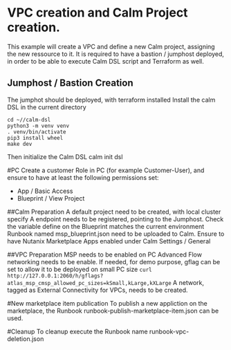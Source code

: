 # VPC creation and Calm Project creation.
This example will create a VPC and define a new Calm project, assigning the new ressource to it. It is required to have a bastion / jumphost deployed, in order to be able to execute Calm DSL script and Terraform as well.

## Jumphost / Bastion Creation
The jumphot should be deployed, with terraform installed
Install the calm DSL in the current directory
```
cd ~//calm-dsl
python3 -m venv venv
. venv/bin/activate
pip3 install wheel
make dev
```
Then initialize the Calm DSL
calm init dsl

#PC
Create a customer Role in PC (for example Customer-User), and ensure to have at least the following permissions set:
- App / Basic Access
- Blueprint / View Project

##Calm Preparation
A default project need to be created, with local cluster specify
A endpoint needs to be registered, pointing to the Jumphost.
Check the variable define on the Blueprint matches the current environment
Runbook named msp_blueprint.json need to be uploaded to Calm.
Ensure to have Nutanix Marketplace Apps enabled under Calm Settings / General

##VPC Preparation
MSP needs to be enabled on PC
Advanced Flow networking needs to be enable. If needed, for demo purpose, gflag can be set to allow it to be deployed on small PC size
```curl http://127.0.0.1:2060/h/gflags?atlas_msp_cmsp_allowed_pc_sizes=kSmall,kLarge,kXLarge```
A network, tagged as External Connectivity for VPCs, needs to be created.

#New marketplace item publication
To publish a new appliction on the marketplace, the Runbook runbook-publish-marketplace-item.json can be used.

#Cleanup
To cleanup execute the Runbook name runbook-vpc-deletion.json
